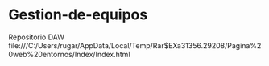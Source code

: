 # Gestion-de-equipos
Repositorio DAW
file:///C:/Users/rugar/AppData/Local/Temp/Rar$EXa31356.29208/Pagina%20web%20entornos/Index/Index.html
